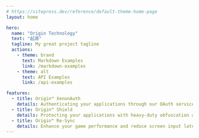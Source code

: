 ```yaml
---
# https://vitepress.dev/reference/default-theme-home-page
layout: home

hero:
  name: "Origin Technology"
  text: "起源"
  tagline: My great project tagline
  actions:
    - theme: brand
      text: Markdown Examples
      link: /markdown-examples
    - theme: alt
      text: API Examples
      link: /api-examples

features:
  - title: Origin™ XenonAuth 
    details: Authenticating your applications through our OAuth service.
  - title: Origin™ Shield
    details: Protecting your applications with heavy-duty obfuscation and encryption.
  - title: Origin™ Re-Sync
    details: Enhance your game performance and reduce screen input latency. Support OpenGL, Vulkan and DirectX.
---
```


